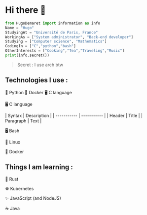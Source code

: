 <h1> Hi there 👋 </h1>

```python
from HugoDemaret import information as info
Name = "Hugo"
StudyingAt = "Université de Paris, France"
WorkingAs = ["System administrator", "Back-end developer"]
Studying = ["Computer science", "Mathematics"]
CodingIn = ["C","python","bash"]
OtherInterests = ["Cooking","Tea","Traveling","Music"]
print(info.secret())
```
> Secret : I use arch btw

<h2>Technologies I use :</h2>
<p>🐍 Python  🐳 Docker   🖥️ C language</p>
<p>🖥️ C language</p>
| Syntax      | Description |
| ----------- | ----------- |
| Header      | Title       |
| Paragraph   | Text        |
<p>🖥️ Bash</p>
<p>🐧 Linux</p>
<p>🐳 Docker</p>
<h2>Things I am learning :</h2>
<p>🦀 Rust</p>
<p>☸ Kubernetes</p>
<p>✨ JavaScript (and NodeJS)</p>
<p>☕ Java</p>
